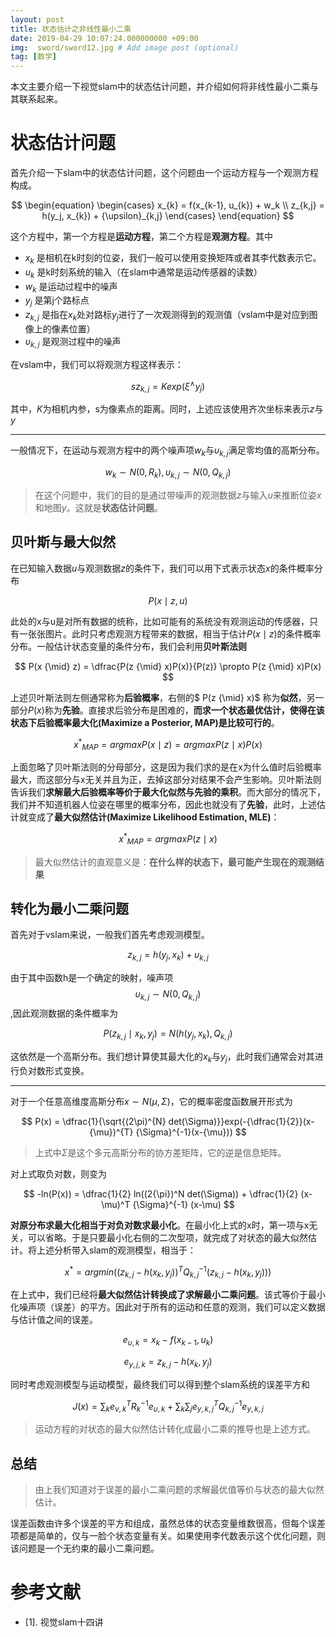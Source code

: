 ```yaml
---
layout: post
title: 状态估计之非线性最小二乘
date: 2019-04-29 10:07:24.000000000 +09:00
img:  sword/sword12.jpg # Add image post (optional)
tag: [数学]
---
```


本文主要介绍一下视觉slam中的状态估计问题，并介绍如何将非线性最小二乘与其联系起来。

# 状态估计问题
首先介绍一下slam中的状态估计问题，这个问题由一个运动方程与一个观测方程构成。

$$ \begin{equation} \begin{cases} x_{k} = f(x_{k-1}, u_{k}) + w_k  \\ z_{k,j} = h(y_j, x_{k}) + {\upsilon}_{k,j} \end{cases} \end{equation} $$

这个方程中，第一个方程是**运动方程**，第二个方程是**观测方程**。其中
- $x_{k}$   是相机在k时刻的位姿，我们一般可以使用变换矩阵或者其李代数表示它。
- $u_{k}$   是k时刻系统的输入（在slam中通常是运动传感器的读数）
- $w_{k}$   是运动过程中的噪声
- $y_j$     是第j个路标点
- $z_{k,j}$ 是指在$x_k$处对路标$y_{j}$进行了一次观测得到的观测值（vslam中是对应到图像上的像素位置）
- ${\upsilon}_{k,j}$ 是观测过程中的噪声

在vslam中，我们可以将观测方程这样表示：

$$ s z_{k,j} = K exp({\xi}^{\wedge}y_{j}) $$

其中，$K$为相机内参，s为像素点的距离。同时，上述应该使用齐次坐标来表示$z$与$y$

---

一般情况下，在运动与观测方程中的两个噪声项$w_{k}$与${\upsilon}_{k,j}$满足零均值的高斯分布。

$$ w_{k} \sim N(0, R_{k}) , {\upsilon}_{k,j} \sim N(0, Q_{k,j}) $$

> 在这个问题中，我们的目的是通过带噪声的观测数据$z$与输入$u$来推断位姿$x$和地图$y$。这就是**状态估计问题**。

## 贝叶斯与最大似然
在已知输入数据$u$与观测数据$z$的条件下，我们可以用下式表示状态$x$的条件概率分布

$$ P(x {\mid} z,u) $$

此处的x与u是对所有数据的统称，比如可能有的系统没有观测运动的传感器，只有一张张图片。此时只考虑观测方程带来的数据，相当于估计$P(x {\mid} z)$的条件概率分布。一般估计状态变量的条件分布，我们会利用**贝叶斯法则** 

$$ P(x {\mid} z) = \dfrac{P(z {\mid} x)P(x)}{P(z)} \propto P(z {\mid} x)P(x) $$

上述贝叶斯法则左侧通常称为**后验概率**，右侧的$ P(z {\mid} x)$ 称为**似然**，另一部分$P(x)$称为**先验**。直接求后验分布是困难的，**而求一个状态最优估计，使得在该状态下后验概率最大化(Maximize a Posterior, MAP)是比较可行的**。

$$ {x^{\ast}}_{MAP} = arg max P(x {\mid} z) = arg max P(z {\mid} x)P(x) $$

上面忽略了贝叶斯法则的分母部分，这是因为我们求的是在x为什么值时后验概率最大，而这部分与x无关并且为正，去掉这部分对结果不会产生影响。贝叶斯法则告诉我们**求解最大后验概率等价于最大化似然与先验的乘积**。而大部分的情况下，我们并不知道机器人位姿在哪里的概率分布，因此也就没有了**先验**，此时，上述估计就变成了**最大似然估计(Maximize Likelihood Estimation, MLE)**：

$$ {x^{\ast}}_{MAP} = arg max P(z {\mid} x) $$

> 最大似然估计的直观意义是：**在什么样的状态下，最可能产生现在的观测结果**

## 转化为最小二乘问题
首先对于vslam来说，一般我们首先考虑观测模型。

$$ z_{k,j} = h(y_{j}, x_{k}) + {\upsilon}_{k,j} $$

由于其中函数h是一个确定的映射，噪声项$$ {\upsilon}_{k,j} \sim N(0, Q_{k,j}) $$,因此观测数据的条件概率为

$$ P(z_{k,j} {\mid} x_{k}, y_{j})  = N(h(y_{j}, x_{k}), Q_{k,j}) $$

这依然是一个高斯分布。我们想计算使其最大化的$x_{k}$与$y_{j}$，此时我们通常会对其进行负对数形式变换。

---

对于一个任意高维度高斯分布$x \sim N(\mu, \Sigma)$，它的概率密度函数展开形式为

$$ P(x) = \dfrac{1}{\sqrt{(2\pi)^{N} det(\Sigma)}}exp(-{\dfrac{1}{2}}(x-{\mu})^{T} {\Sigma}^{-1}(x-{\mu})) $$

> 上式中$\Sigma$是这个多元高斯分布的协方差矩阵，它的逆是信息矩阵。

对上式取负对数，则变为

$$ -ln(P(x)) = \dfrac{1}{2} ln((2{\pi})^N det(\Sigma)) + \dfrac{1}{2} (x-\mu)^T {\Sigma}^{-1} (x-\mu) $$

**对原分布求最大化相当于对负对数求最小化**。在最小化上式的x时，第一项与x无关，可以省略。于是只要最小化右侧的二次型项，就完成了对状态的最大似然估计。将上述分析带入slam的观测模型，相当于：

$$ x^{\ast} = arg min ((z_{k,j} - h(x_{k}, y_{j}))^T {Q_{k,j}}^{-1} (z_{k,j} - h(x_{k}, y_{j}))) $$

在上式中，我们已经将**最大似然估计转换成了求解最小二乘问题**。该式等价于最小化噪声项（误差）的平方。因此对于所有的运动和任意的观测，我们可以定义数据与估计值之间的误差。

$$ e_{\upsilon, k} = x_{k} - f(x_{k-1}, u_{k}) $$

$$ e_{y, j, k} = z_{k, j} - h(x_{k}, y_{j})  $$

同时考虑观测模型与运动模型，最终我们可以得到整个slam系统的误差平方和

$$ J(x) = \sum_{k}e^T_{v, k} R^{-1}_{k} e_{\upsilon, k} + \sum_{k} \sum_{j}e^T_{y,k,j} Q^{-1}_{k,j} e_{y,k,j} $$

> 运动方程的对状态的最大似然估计转化成最小二乘的推导也是上述方式。

## 总结

> 由上我们知道对于误差的最小二乘问题的求解最优值等价与状态的最大似然估计。

误差函数由许多个误差的平方和组成，虽然总体的状态变量维数很高，但每个误差项都是简单的，仅与一脸个状态变量有关。如果使用李代数表示这个优化问题，则该问题是一个无约束的最小二乘问题。

# 参考文献
- [1]. 视觉slam十四讲
